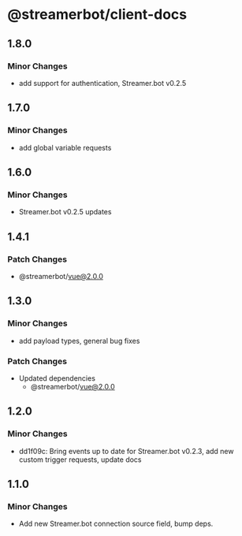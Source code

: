 # @streamerbot/client-docs

## 1.8.0

### Minor Changes

- add support for authentication, Streamer.bot v0.2.5

## 1.7.0

### Minor Changes

- add global variable requests

## 1.6.0

### Minor Changes

- Streamer.bot v0.2.5 updates

## 1.4.1

### Patch Changes

- @streamerbot/vue@2.0.0

## 1.3.0

### Minor Changes

- add payload types, general bug fixes

### Patch Changes

- Updated dependencies
  - @streamerbot/vue@2.0.0

## 1.2.0

### Minor Changes

- dd1f09c: Bring events up to date for Streamer.bot v0.2.3, add new custom trigger requests, update docs

## 1.1.0

### Minor Changes

- Add new Streamer.bot connection source field, bump deps.
